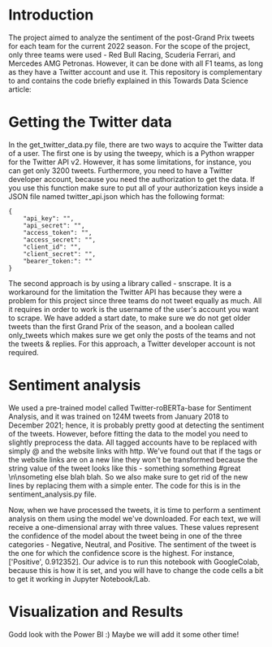# Introduction
The project aimed to analyze the sentiment of the post-Grand Prix tweets for each team for the current 2022 season. For the scope of the project, only three teams were used - Red Bull Racing, Scuderia Ferrari, and Mercedes AMG Petronas. However, it can be done with all F1 teams, as long as they have a Twitter account and use it. This repository is complementary to and contains the code briefly explained in this Towards Data Science article: 

# Getting the Twitter data
In the get_twitter_data.py file, there are two ways to acquire the Twitter data of a user.
The first one is by using the tweepy, which is a Python wrapper for the Twitter API v2. However, it has some limitations, for instance, you can get only 3200 tweets. Furthermore, you need to have a Twitter developer account, because you need the authorization to get the data. If you use this function make sure to put all of your authorization keys inside a JSON file named twitter_api.json which has the following format:
    
    {
        "api_key": "",
        "api_secret": "",
        "access_token": "",
        "access_secret": "",
        "client_id": "",
        "client_secret": "",
        "bearer_token:": ""
    }
    
The second approach is by using a library called - snscrape. It is a workaround for the limitation the Twitter API has because they were a problem for this project since three teams do not tweet equally as much. All it requires in order to work is the username of the user's account you want to scrape. We have added a start date, to make sure we do not get older tweets than the first Grand Prix of the season, and a boolean called only_tweets which makes sure we get only the posts of the teams and not the tweets & replies. For this approach, a Twitter developer account is not required.

# Sentiment analysis
We used a pre-trained model called Twitter-roBERTa-base for Sentiment Analysis, and it was trained on 124M tweets from January 2018 to December 2021; hence, it is probably pretty good at detecting the sentiment of the tweets. However, before fitting the data to the model you need to slightly preprocess the data. All tagged accounts have to be replaced with simply @ and the website links with http. We've found out that if the tags or the website links are on a new line they won't be transformed because the string value of the tweet looks like this - something something #great \n\nsometing else blah blah. So we also make sure to get rid of the new lines by replacing them with a simple enter. The code for this is in the sentiment_analysis.py file.

Now, when we have processed the tweets, it is time to perform a sentiment analysis on them using the model we've downloaded. For each text, we will receive a one-dimensional array with three values. These values represent the confidence of the model about the tweet being in one of the three categories - Negative, Neutral, and Positive. The sentiment of the tweet is the one for which the confidence score is the highest. For instance, ['Positive', 0.912352]. Our advice is to run this notebook with GoogleColab, because this is how it is set, and you will have to change the code cells a bit to get it working in Jupyter Notebook/Lab.

# Visualization and Results
Godd look with the Power BI :) Maybe we will add it some other time!

 
